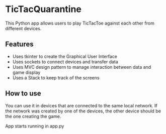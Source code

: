 # TicTacQuarantine

This Python app allows users to play TicTacToe against each other from different devices.

## Features
- Uses tkinter to create the Graphical User Interface
- Uses sockets to connect devices and transfer data
- Uses MVC design pattern to manage interaction between data and game display
- Uses a Stack to keep track of the screens

## How to use
You can use it in devices that are connected to the same local network.
If the network was created by one of the devices, the other device should
be the one creating the game.

App starts running in app.py

